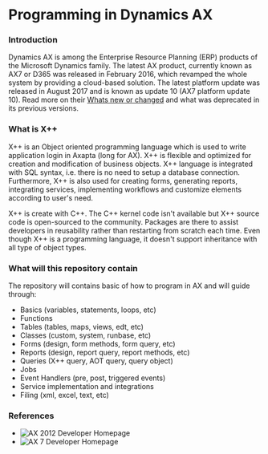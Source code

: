 # Programming in Dynamics AX

### Introduction

Dynamics AX is among the Enterprise Resource Planning (ERP) products of the Microsoft Dynamics family. The latest AX product, currently known as AX7 or D365 was released in February 2016, which revamped the whole system by providing a cloud-based solution. The latest platform update was released in August 2017 and is known as update 10 (AX7 platform update 10). Read more on their [Whats new or changed](https://docs.microsoft.com/en-us/dynamics365/unified-operations/dev-itpro/get-started/whats-new-changed) and what was deprecated in its previous versions.

### What is X++

X++ is an Object oriented programming language which is used to write application login in Axapta (long for AX). X++ is flexible and optimized for creation and modification of business objects. X++ language is integrated with SQL syntax, i.e. there is no need to setup a database connection. Furthermore, X++ is also used for creating forms, generating reports, integrating services, implementing workflows and customize elements according to user's need. 

X++ is create with C++. The C++ kernel code isn't available but X++ source code is open-sourced to the community. Packages are there to assist developers in reusability rather than restarting from scratch each time. Even though X++ is a programming language, it doesn't support inheritance with all type of object types. 


### What will this repository contain

The repository will contains basic of how to program in AX and will guide through:

- Basics (variables, statements, loops, etc)
- Functions
- Tables (tables, maps, views, edt, etc)
- Classes (custom, system, runbase, etc)
- Forms (design, form methods, form query, etc)
- Reports (design, report query, report methods, etc)
- Queries (X++ query, AOT query, query object)
- Jobs
- Event Handlers (pre, post, triggered events)
- Service implementation and integrations
- Filing (xml, excel, text, etc)

### References

- ![AX 2012 Developer Homepage](https://msdn.microsoft.com/en-us/library/hh881815.aspx)
- ![AX 7 Developer Homepage](https://docs.microsoft.com/en-us/dynamics365/unified-operations/dev-itpro/dev-tools/developer-home-page)

